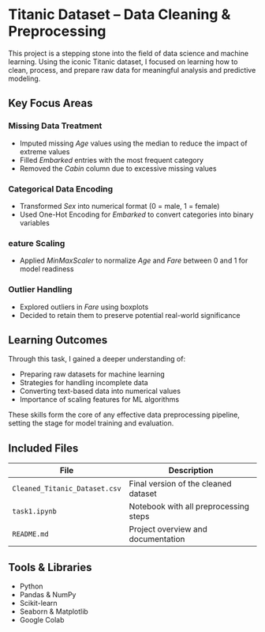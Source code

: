 #  Titanic Dataset – Data Cleaning & Preprocessing

This project is a stepping stone into the field of data science and machine learning. Using the iconic Titanic dataset, I focused on learning how to clean, process, and prepare raw data for meaningful analysis and predictive modeling.

## Key Focus Areas

### Missing Data Treatment
* Imputed missing *Age* values using the median to reduce the impact of extreme values
* Filled *Embarked* entries with the most frequent category
* Removed the *Cabin* column due to excessive missing values

### Categorical Data Encoding
* Transformed *Sex* into numerical format (0 = male, 1 = female)
* Used One-Hot Encoding for *Embarked* to convert categories into binary variables

### eature Scaling
* Applied *MinMaxScaler* to normalize *Age* and *Fare* between 0 and 1 for model readiness

### Outlier Handling
* Explored outliers in *Fare* using boxplots
* Decided to retain them to preserve potential real-world significance

## Learning Outcomes

Through this task, I gained a deeper understanding of:
* Preparing raw datasets for machine learning
* Strategies for handling incomplete data
* Converting text-based data into numerical values
* Importance of scaling features for ML algorithms

These skills form the core of any effective data preprocessing pipeline, setting the stage for model training and evaluation.

## Included Files

| File                      | Description                         |
|---------------------------|-------------------------------------|
| `Cleaned_Titanic_Dataset.csv` | Final version of the cleaned dataset |
| `task1.ipynb`             | Notebook with all preprocessing steps |
| `README.md`               | Project overview and documentation  |

## Tools & Libraries
* Python
* Pandas & NumPy
* Scikit-learn
* Seaborn & Matplotlib
* Google Colab
